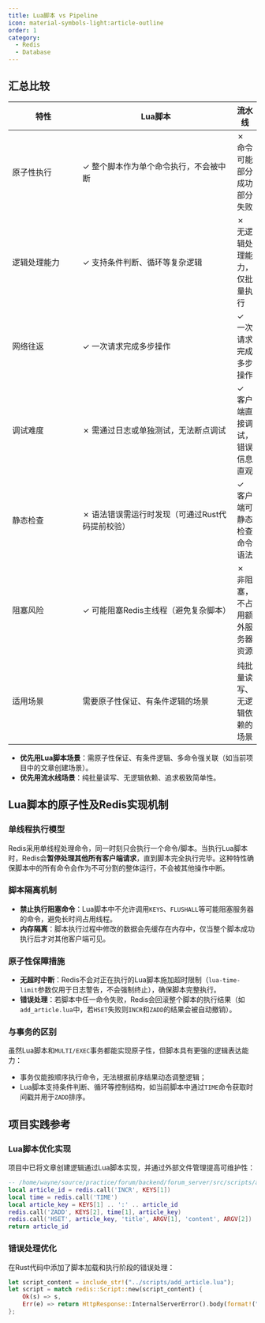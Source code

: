```yaml
---
title: Lua脚本 vs Pipeline
icon: material-symbols-light:article-outline
order: 1
category:
  - Redis
  - Database
---
```


## 汇总比较

<table><thead><tr><th width="141">特性</th><th width="330.3333740234375">Lua脚本</th><th>流水线</th></tr></thead><tbody><tr><td>原子性执行</td><td>✓ 整个脚本作为单个命令执行，不会被中断</td><td>✗ 命令可能部分成功部分失败</td></tr><tr><td>逻辑处理能力</td><td>✓ 支持条件判断、循环等复杂逻辑</td><td>✗ 无逻辑处理能力，仅批量执行</td></tr><tr><td>网络往返</td><td>✓ 一次请求完成多步操作</td><td>✓ 一次请求完成多步操作</td></tr><tr><td>调试难度</td><td>✗ 需通过日志或单独测试，无法断点调试</td><td>✓ 客户端直接调试，错误信息直观</td></tr><tr><td>静态检查</td><td>✗ 语法错误需运行时发现（可通过Rust代码提前校验）</td><td>✓ 客户端可静态检查命令语法</td></tr><tr><td>阻塞风险</td><td>✓ 可能阻塞Redis主线程（避免复杂脚本）</td><td>✗ 非阻塞，不占用额外服务器资源</td></tr><tr><td>适用场景</td><td>需要原子性保证、有条件逻辑的场景</td><td>纯批量读写、无逻辑依赖的场景</td></tr></tbody></table>

* **优先用Lua脚本场景**：需原子性保证、有条件逻辑、多命令强关联（如当前项目中的文章创建场景）。
* **优先用流水线场景**：纯批量读写、无逻辑依赖、追求极致简单性。

## Lua脚本的原子性及Redis实现机制

### 单线程执行模型

Redis采用单线程处理命令，同一时刻只会执行一个命令/脚本。当执行Lua脚本时，Redis会**暂停处理其他所有客户端请求**，直到脚本完全执行完毕。这种特性确保脚本中的所有命令会作为不可分割的整体运行，不会被其他操作中断。

### 脚本隔离机制

* **禁止执行阻塞命令**：Lua脚本中不允许调用`KEYS`、`FLUSHALL`等可能阻塞服务器的命令，避免长时间占用线程。
* **内存隔离**：脚本执行过程中修改的数据会先缓存在内存中，仅当整个脚本成功执行后才对其他客户端可见。

### 原子性保障措施

* **无超时中断**：Redis不会对正在执行的Lua脚本施加超时限制（`lua-time-limit`参数仅用于日志警告，不会强制终止），确保脚本完整执行。
* **错误处理**：若脚本中任一命令失败，Redis会回滚整个脚本的执行结果（如`add_article.lua`中，若`HSET`失败则`INCR`和`ZADD`的结果会被自动撤销）。

### 与事务的区别

虽然Lua脚本和`MULTI/EXEC`事务都能实现原子性，但脚本具有更强的逻辑表达能力：

* 事务仅能按顺序执行命令，无法根据前序结果动态调整逻辑；
* Lua脚本支持条件判断、循环等控制结构，如当前脚本中通过`TIME`命令获取时间戳并用于`ZADD`排序。

## 项目实践参考

### Lua脚本优化实现

项目中已将文章创建逻辑通过Lua脚本实现，并通过外部文件管理提高可维护性：

```lua
-- /home/wayne/source/practice/forum/backend/forum_server/src/scripts/add_article.lua
local article_id = redis.call('INCR', KEYS[1])
local time = redis.call('TIME')
local article_key = KEYS[1] .. ':' .. article_id
redis.call('ZADD', KEYS[2], time[1], article_key)
redis.call('HSET', article_key, 'title', ARGV[1], 'content', ARGV[2])
return article_id
```

### 错误处理优化

在Rust代码中添加了脚本加载和执行阶段的错误处理：

```rust
let script_content = include_str!("../scripts/add_article.lua");
let script = match redis::Script::new(script_content) {
    Ok(s) => s,
    Err(e) => return HttpResponse::InternalServerError().body(format!("Lua脚本语法错误: {}", e)),
};
```
